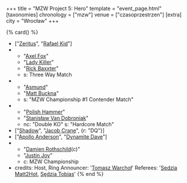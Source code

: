 +++
title = "MZW Project 5: Hero"
template = "event_page.html"
[taxonomies]
chronology = ["mzw"]
venue = ["czasoprzestrzen"]
[extra]
city = "Wrocław"
+++

{% card() %}
- ["[Zeritus](@/w/zeritus.md)", "[Rafael Kid](@/w/rafael-kid.md)"]
- - "[Axel Fox](@/w/axel-fox.md)"
  - "[Lady Killer](@/w/boro.md)"
  - "[Rick Baxxter](@/w/rick-baxxter.md)"
  - s: Three Way Match
- - "[Asmund](@/w/asmund.md)"
  - "[Matt Buckna](@/w/matt-buckna.md)"
  - s: "MZW Championship #1 Contender Match"
- - "[Polish Hammer](@/w/jedrus-bulecka.md)"
  - "[Stanisław Van Dobroniak](@/w/stanislaw-van-dobroniak.md)"
  - nc: "Double KO"
    s: "Hardcore Match"
- ["[Shadow](@/w/shadow.md)", "[Jacob Crane](@/w/jacob-crane.md)", {r: "DQ"}]
- ["[Apollo Anderson](@/w/apollo-anderson.md)", "[Dynamite Dave](@/w/dynamite-dave.md)"]
- - "[Damien Rothschild](@/w/damien-rothschild.md)(c)"
  - "[Justin Joy](@/w/justin-joy.md)"
  - c: MZW Championship
- credits:
    Host, Ring Announcer: '[Tomasz Warchoł](@/w/tomasz-warchol.md)'
    Referees: '[Sędzia Matt2Hot](@/w/sedzia-matt2hot.md), [Sędzia Tobias](@/w/sedzia-tobias.md)'
{% end %}
